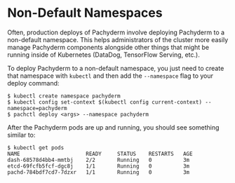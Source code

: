 # Non-Default Namespaces

Often, production deploys of Pachyderm involve deploying Pachyderm to a non-default namespace. This helps administrators of the cluster more easily manage Pachyderm components alongside other things that might be running inside of Kubernetes (DataDog, TensorFlow Serving, etc.).

To deploy Pachyderm to a non-default namespace, you just need to create that namespace with `kubectl` and then add the `--namespace` flag to your deploy command:

```
$ kubectl create namespace pachyderm
$ kubectl config set-context $(kubectl config current-context) --namespace=pachyderm
$ pachctl deploy <args> --namespace pachyderm
```

After the Pachyderm pods are up and running, you should see something similar to:

```
$ kubectl get pods
NAME                     READY     STATUS    RESTARTS   AGE
dash-68578d4bb4-mmtbj    2/2       Running   0          3m
etcd-69fcfb5fcf-dgc8j    1/1       Running   0          3m
pachd-784bdf7cd7-7dzxr   1/1       Running   0          3m
```
